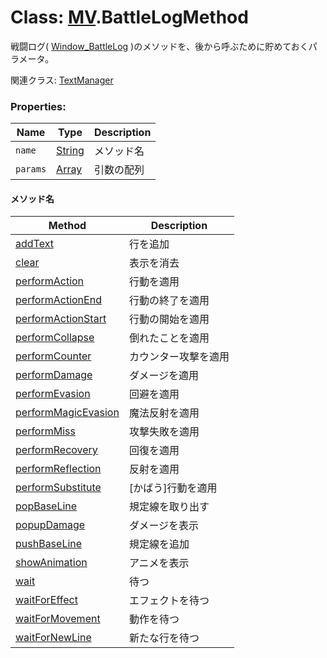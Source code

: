 # Class: [MV](MV.md).BattleLogMethod
戦闘ログ( [Window_BattleLog](Window_BattleLog.md) )のメソッドを、後から呼ぶために貯めておくパラメータ。

関連クラス: [TextManager](TextManager.md)

### Properties:

| Name | Type | Description |
| --- | --- | --- |
| `name` | [String](String.md) | メソッド名 |
| `params` | [Array](Array.md) | 引数の配列 |


#### メソッド名

| Method | Description |
| --- | --- |
| [addText](Window_BattleLog#addtext-text) | 行を追加 |
| [clear](Window_BattleLog#clear-) | 表示を消去 |
| [performAction ](Window_BattleLog#performaction-subject-action) | 行動を適用 |
| [performActionEnd](Window_BattleLog#performactionend-subject) | 行動の終了を適用 |
| [performActionStart](Window_BattleLog#performactionstart-subject-action) | 行動の開始を適用 |
| [performCollapse](Window_BattleLog#performcollapse-target) | 倒れたことを適用 |
| [performCounter](Window_BattleLog#performcounter-target) | カウンター攻撃を適用 |
| [performDamage](Window_BattleLog#performdamage-target) | ダメージを適用 |
| [performEvasion](Window_BattleLog#performevasion-target) | 回避を適用 |
| [performMagicEvasion](Window_BattleLog#performmagicevasion-target) | 魔法反射を適用 |
| [performMiss](Window_BattleLog#performmiss-target) | 攻撃失敗を適用 |
| [performRecovery](Window_BattleLog#performrecovery-target) | 回復を適用 |
| [performReflection](Window_BattleLog#performreflection-target) | 反射を適用 |
| [performSubstitute](Window_BattleLog#performsubstitute-target) | [かばう]行動を適用 |
| [popBaseLine](Window_BattleLog#popbaseline-) | 規定線を取り出す |
| [popupDamage](Window_BattleLog#popupdamage-target) | ダメージを表示 |
| [pushBaseLine](Window_BattleLog#pushbaseline-) | 規定線を追加 |
| [showAnimation](Window_BattleLog#showanimation-subject-targets-animationid) | アニメを表示 |
| [wait](Window_BattleLog#wait-) | 待つ |
| [waitForEffect](Window_BattleLog#waitforeffect-) | エフェクトを待つ |
| [waitForMovement ](Window_BattleLog#waitformovement-) | 動作を待つ |
| [waitForNewLine](Window_BattleLog#waitfornewline-) | 新たな行を待つ |



